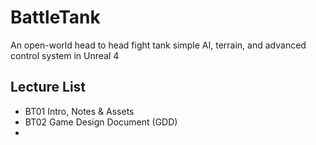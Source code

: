 # BattleTank
An open-world head to head fight tank simple AI, terrain, and advanced control system in Unreal 4

## Lecture List 
* BT01 Intro, Notes & Assets
* BT02 Game Design Document (GDD) 
*

